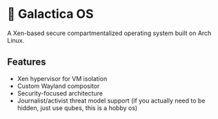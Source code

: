 # 🌌 Galactica OS

A Xen-based secure compartmentalized operating system built on Arch Linux.

## Features
- Xen hypervisor for VM isolation
- Custom Wayland compositor
- Security-focused architecture
- Journalist/activist threat model support (if you actually need to be hidden, just use qubes, this is a hobby os)

